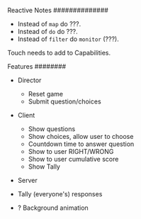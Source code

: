 

Reactive Notes
##############

- Instead of `map` do ???.
- Instead of `do` do ???.
- Instead of `filter` do `monitor` (???).

Touch needs to add to Capabilities.


Features
########


- Director
  - Reset game
  - Submit question/choices

- Client
	- Show questions
	- Show choices, allow user to choose
	- Countdown time to answer question
	- Show to user RIGHT/WRONG
	- Show to user cumulative score
	- Show Tally

- Server
- Tally (everyone's) responses


- ? Background animation
